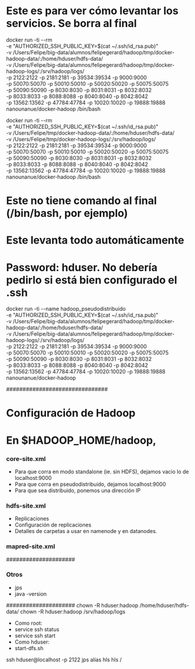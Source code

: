 # Este es para ver cómo levantar los servicios. Se borra al final

docker run -ti --rm \
  -e "AUTHORIZED_SSH_PUBLIC_KEY=$(cat ~/.ssh/id_rsa.pub)" \
  -v /Users/Felipe/big-data/alumnos/felipegerard/hadoop/tmp/docker-hadoop-data/:/home/hduser/hdfs-data/ \
  -v /Users/Felipe/big-data/alumnos/felipegerard/hadoop/tmp/docker-hadoop-logs/:/srv/hadoop/logs/ \
  -p 2122:2122 -p 2181:2181 -p 39534:39534 -p 9000:9000 \
  -p 50070:50070 -p 50010:50010 -p 50020:50020 -p 50075:50075 \
  -p 50090:50090 -p 8030:8030 -p 8031:8031 -p 8032:8032 \
  -p 8033:8033 -p 8088:8088 -p 8040:8040 -p 8042:8042 \
  -p 13562:13562 -p 47784:47784 -p 10020:10020 -p 19888:19888 \
nanounanue/docker-hadoop /bin/bash

docker run -ti --rm \
  -e "AUTHORIZED_SSH_PUBLIC_KEY=$(cat ~/.ssh/id_rsa.pub)" \
  -v /Users/Felipe/tmp/docker-hadoop-data/:/home/hduser/hdfs-data/ \
  -v /Users/Felipe/tmp/docker-hadoop-logs/:/srv/hadoop/logs/ \
  -p 2122:2122 -p 2181:2181 -p 39534:39534 -p 9000:9000 \
  -p 50070:50070 -p 50010:50010 -p 50020:50020 -p 50075:50075 \
  -p 50090:50090 -p 8030:8030 -p 8031:8031 -p 8032:8032 \
  -p 8033:8033 -p 8088:8088 -p 8040:8040 -p 8042:8042 \
  -p 13562:13562 -p 47784:47784 -p 10020:10020 -p 19888:19888 \
nanounanue/docker-hadoop /bin/bash



# Este no tiene comando al final (/bin/bash, por ejemplo)
# Este levanta todo automáticamente
# Password: hduser. No debería pedirlo si está bien configurado el .ssh

docker run -ti --name hadoop_pseudodistribuido \
  -e "AUTHORIZED_SSH_PUBLIC_KEY=$(cat ~/.ssh/id_rsa.pub)" \
  -v /Users/Felipe/big-data/alumnos/felipegerard/hadoop/tmp/docker-hadoop-data/:/home/hduser/hdfs-data/ \
  -v /Users/Felipe/big-data/alumnos/felipegerard/hadoop/tmp/docker-hadoop-logs/:/srv/hadoop/logs/ \
  -p 2122:2122 -p 2181:2181 -p 39534:39534 -p 9000:9000 \
  -p 50070:50070 -p 50010:50010 -p 50020:50020 -p 50075:50075 \
  -p 50090:50090 -p 8030:8030 -p 8031:8031 -p 8032:8032 \
  -p 8033:8033 -p 8088:8088 -p 8040:8040 -p 8042:8042 \
  -p 13562:13562 -p 47784:47784 -p 10020:10020 -p 19888:19888 \
nanounanue/docker-hadoop

###############################
# Configuración de Hadoop
# En $HADOOP_HOME/hadoop,

### core-site.xml
* Para que corra en modo standalone (ie. sin HDFS), dejamos vacío lo de localhost:9000
* Para que corra en pseudodistribuido, dejamos localhost:9000
* Para que sea distribuido, ponemos una dirección IP

### hdfs-site.xml
* Replicaciones
* Configuración de replicaciones
* Detalles de carpetas a usar en namenode y en datanodes.

### mapred-site.xml


#####################
### Otros
* jps
* java -version


#####################
chown -R hduser:hadoop /home/hduser/hdfs-data/
chown -R hduser:hadoop /srv/hadoop/logs
* Como root:
* service ssh status
* service ssh start
* Como hduser:
* start-dfs.sh

ssh hduser@localhost -p 2122
jps
alias
hls
hls /














